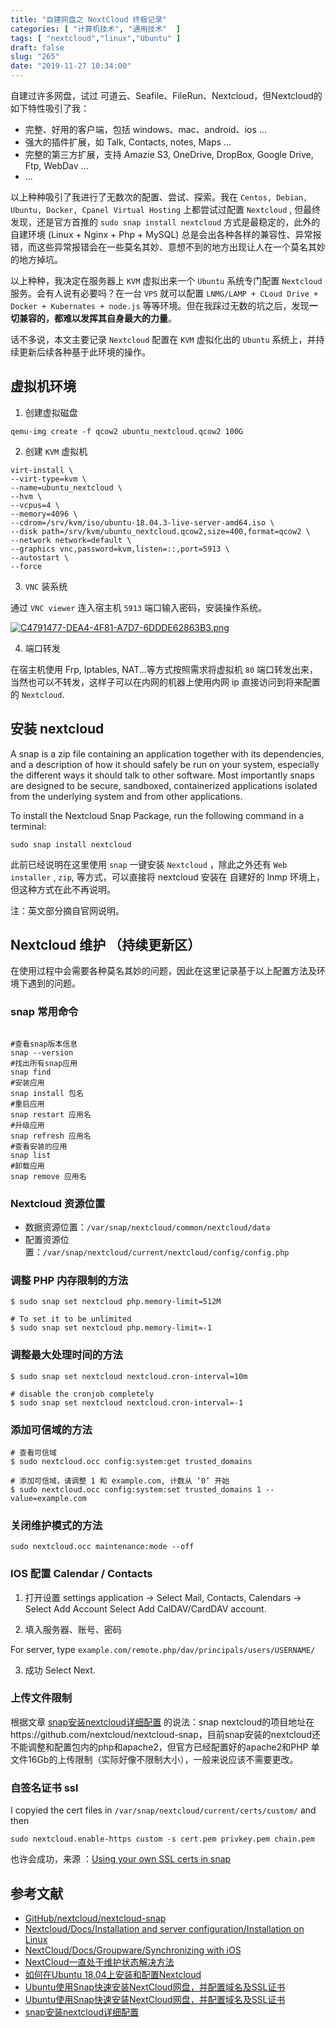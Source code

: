```yaml
---
title: "自建网盘之 NextCloud 终极记录"
categories: [ "计算机技术", "通用技术"  ]
tags: [ "nextcloud","linux","Ubuntu" ]
draft: false
slug: "265"
date: "2019-11-27 10:34:00"
---
```


自建过许多网盘，试过 可道云、Seafile、FileRun、Nextcloud，但Nextcloud的如下特性吸引了我：

 - 完整、好用的客户端，包括 windows、mac、android、ios ...
 - 强大的插件扩展，如 Talk, Contacts, notes, Maps ...
 - 完整的第三方扩展，支持 Amazie S3, OneDrive, DropBox, Google Drive, Ftp, WebDav ...
 - ...

以上种种吸引了我进行了无数次的配置、尝试、探索。我在 `Centos, Debian, Ubuntu, Docker, Cpanel Virtual Hosting` 上都尝试过配置 `Nextcloud` , 但最终发现，还是官方首推的 `sudo snap install nextcloud` 方式是最稳定的，此外的自建环境 (Linux + Nginx + Php + MySQL) 总是会出各种各样的兼容性、异常报错，而这些异常报错会在一些莫名其妙、意想不到的地方出现让人在一个莫名其妙的地方掉坑。

以上种种，我决定在服务器上 `KVM` 虚拟出来一个 `Ubuntu` 系统专门配置 `Nextcloud` 服务。会有人说有必要吗？在一台 `VPS` 就可以配置 `LNMG/LAMP + CLoud Drive + Docker + Kubernates + node.js` 等等环境。但在我踩过无数的坑之后，发现**一切兼容的，都难以发挥其自身最大的力量**。

话不多说，本文主要记录 `Nextcloud` 配置在 `KVM` 虚拟化出的 `Ubuntu` 系统上，并持续更新后续各种基于此环境的操作。


## 虚拟机环境

1. 创建虚拟磁盘

```
qemu-img create -f qcow2 ubuntu_nextcloud.qcow2 100G
```

2. 创建 `KVM` 虚拟机
```
virt-install \
--virt-type=kvm \
--name=ubuntu_nextcloud \
--hvm \
--vcpus=4 \
--memory=4096 \
--cdrom=/srv/kvm/iso/ubuntu-18.04.3-live-server-amd64.iso \
--disk path=/srv/kvm/ubuntu_nextcloud.qcow2,size=400,format=qcow2 \
--network network=default \
--graphics vnc,password=kvm,listen=::,port=5913 \
--autostart \
--force
```

3. `VNC` 装系统

通过 `VNC viewer` 连入宿主机 `5913` 端口输入密码，安装操作系统。

[![C4791477-DEA4-4F81-A7D7-6DDDE62863B3.png](https://imagehost-cdn.frytea.com/images/2019/11/27/C4791477-DEA4-4F81-A7D7-6DDDE62863B3.png)](https://image.frytea.com/image/fvHX)

4. 端口转发

在宿主机使用 Frp, Iptables, NAT...等方式按照需求将虚拟机 `80` 端口转发出来，当然也可以不转发，这样子可以在内网的机器上使用内网 ip 直接访问到将来配置的 `Nextcloud`.

## 安装 nextcloud

A snap is a zip file containing an application together with its dependencies, and a description of how it should safely be run on your system, especially the different ways it should talk to other software. Most importantly snaps are designed to be secure, sandboxed, containerized applications isolated from the underlying system and from other applications.

To install the Nextcloud Snap Package, run the following command in a terminal:

```
sudo snap install nextcloud
```

此前已经说明在这里使用 `snap` 一键安装 `Nextcloud` ，除此之外还有 `Web installer` , `zip`, 等方式，可以直接将 nextcloud 安装在 自建好的 lnmp 环境上，但这种方式在此不再说明。

注：英文部分摘自官网说明。

## Nextcloud 维护 （持续更新区）

在使用过程中会需要各种莫名其妙的问题，因此在这里记录基于以上配置方法及环境下遇到的问题。

### snap 常用命令

```

#查看snap版本信息
snap --version
#找出所有snap应用
snap find
#安装应用
snap install 包名
#重启应用
snap restart 应用名
#升级应用
snap refresh 应用名
#查看安装的应用
snap list
#卸载应用
snap remove 应用名
```

### Nextcloud 资源位置

- 数据资源位置：`/var/snap/nextcloud/common/nextcloud/data`
- 配置资源位置：`/var/snap/nextcloud/current/nextcloud/config/config.php`

### 调整 PHP 内存限制的方法

```
$ sudo snap set nextcloud php.memory-limit=512M

# To set it to be unlimited
$ sudo snap set nextcloud php.memory-limit=-1
```

### 调整最大处理时间的方法

```
$ sudo snap set nextcloud nextcloud.cron-interval=10m

# disable the cronjob completely
$ sudo snap set nextcloud nextcloud.cron-interval=-1
```

### 添加可信域的方法

```
# 查看可信域
$ sudo nextcloud.occ config:system:get trusted_domains

# 添加可信域，请调整 1 和 example.com, 计数从 ‘0’ 开始
$ sudo nextcloud.occ config:system:set trusted_domains 1 --value=example.com
```

### 关闭维护模式的方法

```
sudo nextcloud.occ maintenance:mode --off
```

### IOS 配置 Calendar / Contacts

1. 打开设置
settings application -> Select Mail, Contacts, Calendars -> Select Add Account
Select Add CalDAV/CardDAV account.

2. 填入服务器、账号、密码

For server, type `example.com/remote.php/dav/principals/users/USERNAME/`

3. 成功
Select Next.

### 上传文件限制

根据文章 [snap安装nextcloud详细配置](https://colorcc.net/snap安装nextcloud详细配置/) 的说法：snap nextcloud的项目地址在https://github.com/nextcloud/nextcloud-snap，目前snap安装的nextcloud还不能调整和配置包内的php和apache2，但官方已经配置好的apache2和PHP 单文件16Gb的上传限制（实际好像不限制大小），一般来说应该不需要更改。

### 自签名证书 ssl

I copyied the cert files in `/var/snap/nextcloud/current/certs/custom/`
and then

`sudo nextcloud.enable-https custom -s cert.pem privkey.pem chain.pem`

也许会成功，来源 ：[Using your own SSL certs in snap](https://github.com/nextcloud/nextcloud-snap/issues/199#issuecomment-276759388)

## 参考文献

 - [GitHub/nextcloud/nextcloud-snap](https://github.com/nextcloud/nextcloud-snap)
 - [Nextcloud/Docs/Installation and server configuration/Installation on Linux](https://docs.nextcloud.com/server/17/admin_manual/installation/source_installation.html)
 - [NextCloud/Docs/Groupware/Synchronizing with iOS](https://docs.nextcloud.com/server/16/user_manual/pim/sync_ios.html)
 - [NextCloud一直处于维护状态解决方法](https://blog.csdn.net/chenbetter1996/article/details/82831413)
 - [如何在Ubuntu 18.04上安装和配置Nextcloud](https://www.howtoing.com/how-to-install-and-configure-nextcloud-on-ubuntu-18-04)
 - [Ubuntu使用Snap快速安装NextCloud网盘，并配置域名及SSL证书](https://www.moerats.com/archives/429/)
 - [Ubuntu使用Snap快速安装NextCloud网盘，并配置域名及SSL证书](https://www.jianshu.com/p/b21bfed57b08)
 - [snap安装nextcloud详细配置](https://colorcc.net/snap安装nextcloud详细配置/)
